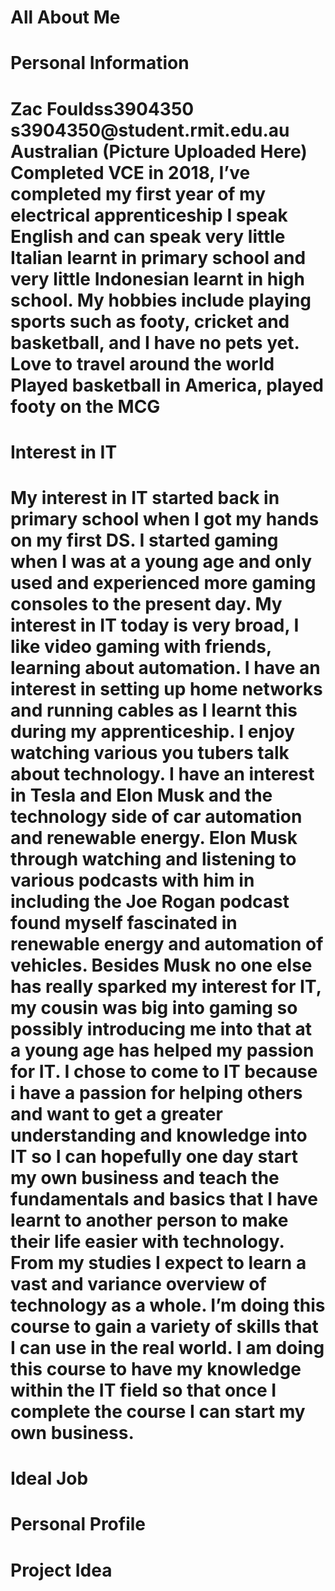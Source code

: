 <html>
  <h1> All About Me <h1>
    <h1> Personal Information <h1>
    <body> Zac Fouldss3904350
s3904350@student.rmit.edu.au
Australian
(Picture Uploaded Here)
Completed VCE in 2018, I’ve completed my first year of my electrical apprenticeship
I speak English and can speak very little Italian learnt in primary school and very little Indonesian learnt in high school.
My hobbies include playing sports such as footy, cricket and basketball, and I have no pets yet. 
Love to travel around the world
Played basketball in America, played footy on the MCG
<body>
<h1>Interest in IT <h1>
  <body>My interest in IT started back in primary school when I got my hands on my first DS. I started gaming when I was at a young age and only used and experienced more gaming consoles to the present day. My interest in IT today is very broad, I like video gaming with friends, learning about automation. I have an interest in setting up home networks and running cables as I learnt this during my apprenticeship. I enjoy watching various you tubers talk about technology. I have an interest in Tesla and Elon Musk and the technology side of car automation and renewable energy. Elon Musk through watching and listening to various podcasts with him in including the Joe Rogan podcast found myself fascinated in renewable energy and automation of vehicles. Besides Musk no one else has really sparked my interest for IT, my cousin was big into gaming so possibly introducing me into that at a young age has helped my passion for IT.
I chose to come to IT because i have a passion for helping others and want to get a greater understanding and knowledge into IT so I can hopefully one day start my own business and teach the fundamentals and basics that I have learnt to another person to make their life easier with technology. 
From my studies I expect to learn a vast and variance overview of technology as a whole. I’m doing this course to gain a variety of skills that I can use in the real world. I am doing this course to have my knowledge within the IT field so that once I complete the course I can start my own business. <body>
<h1> Ideal Job <h1>
<h1> Personal Profile <h1>
<h1> Project Idea <h1>
